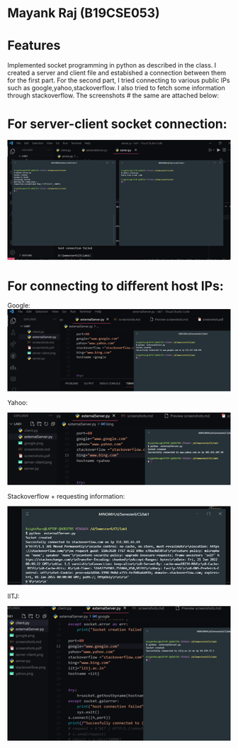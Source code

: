  # **Mayank Raj (B19CSE053)**

# Features

Implemented socket programming in python as described in the class. I created a server and client file and estabished a connection between them for the first part. For the second part, I tried connecting to various public IPs such as google,yahoo,stackoverflow. I also tried to fetch some information through stackoverflow. The screenshots # the same are attached below:

# For server-client socket connection:
![image](https://github.com/Mayank9mare/ImagesForMarkdown/blob/main/server-client.png?raw=true)

# For connecting to different host IPs:
Google:
![image](https://github.com/Mayank9mare/ImagesForMarkdown/blob/main/google.png?raw=true)


Yahoo:

![image](https://github.com/Mayank9mare/ImagesForMarkdown/blob/main/yahoo.png?raw=true)


Stackoverflow + requesting information:


![image](https://github.com/Mayank9mare/ImagesForMarkdown/blob/main/stackoverflow.png?raw=true)

IITJ:

![image](https://github.com/Mayank9mare/ImagesForMarkdown/blob/main/iitj.ac.in.png?raw=true)



